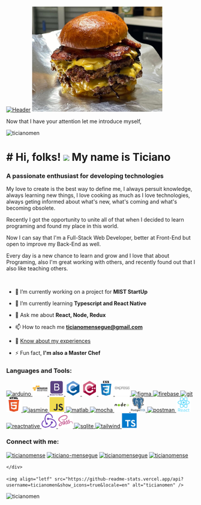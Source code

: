 
[![Header](https://media.giphy.com/media/yoJC2A59OCZHs1LXvW/giphy.gif "Header")](https://some-url.dev/)
<img src="https://raw.githubusercontent.com/ticianomen/ticianomen/main/burger.jpg" height=280px>

Now that I have your attention let me introduce myself,

<p align="left"> <img src="https://komarev.com/ghpvc/?username=ticianomen&label=Profile%20views&color=0e75b6&style=flat" alt="ticianomen" /> </p>
 <h1># Hi, folks! <img src="https://raw.githubusercontent.com/MartinHeinz/MartinHeinz/master/wave.gif" width="30px"> My name is Ticiano </h1>

<h3 align="left">A passionate enthusiast for developing technologies</h3>
<p>My love to create is the best way to define me, I always persuit knowledge, always learning new things, I love cooking as much as I love technologies, always geting informed about what's new, what's coming and what's becoming obsolete. </p>
<p>Recently I got the opportunity to unite all of that when I decided to learn programing and found my place in this world. </p>
<p>Now I can say that I'm a Full-Stack Web Developer, better at Front-End but open to improve my Back-End as well. </p>
<p>Every day is a new chance to learn and grow and I love that about Programing, also I'm great working with others, and recently found out that I also like teaching others. </p>


<br>

- 🔭 I’m currently working on a project for **MIST StartUp**

- 🌱 I’m currently learning **Typescript and React Native**

- 💬 Ask me about **React, Node, Redux**

- 📫 How to reach me **ticianomensegue@gmail.com**

- 📄 <a href="https://drive.google.com/file/d/1cCOZbsg3uvwCDTFSq8r_fbK6mNimguy_/view?usp=sharing"> Know about my experiences</a> 

- ⚡ Fun fact, **I'm also a Master Chef**



<h3 align="left">Languages and Tools:</h3>
<p align="left"> <a href="https://www.arduino.cc/" target="_blank"> <img src="https://cdn.worldvectorlogo.com/logos/arduino-1.svg" alt="arduino" width="40" height="40"/> </a> <a href="https://aws.amazon.com" target="_blank"> <img src="https://raw.githubusercontent.com/devicons/devicon/master/icons/amazonwebservices/amazonwebservices-original-wordmark.svg" alt="aws" width="40" height="40"/> </a> <a href="https://getbootstrap.com" target="_blank"> <img src="https://raw.githubusercontent.com/devicons/devicon/master/icons/bootstrap/bootstrap-plain-wordmark.svg" alt="bootstrap" width="40" height="40"/> </a> <a href="https://www.cprogramming.com/" target="_blank"> <img src="https://raw.githubusercontent.com/devicons/devicon/master/icons/c/c-original.svg" alt="c" width="40" height="40"/> </a> <a href="https://www.w3schools.com/cpp/" target="_blank"> <img src="https://raw.githubusercontent.com/devicons/devicon/master/icons/cplusplus/cplusplus-original.svg" alt="cplusplus" width="40" height="40"/> </a> <a href="https://www.w3schools.com/css/" target="_blank"> <img src="https://raw.githubusercontent.com/devicons/devicon/master/icons/css3/css3-original-wordmark.svg" alt="css3" width="40" height="40"/> </a> <a href="https://expressjs.com" target="_blank"> <img src="https://raw.githubusercontent.com/devicons/devicon/master/icons/express/express-original-wordmark.svg" alt="express" width="40" height="40"/> </a> <a href="https://www.figma.com/" target="_blank"> <img src="https://www.vectorlogo.zone/logos/figma/figma-icon.svg" alt="figma" width="40" height="40"/> </a> <a href="https://firebase.google.com/" target="_blank"> <img src="https://www.vectorlogo.zone/logos/firebase/firebase-icon.svg" alt="firebase" width="40" height="40"/> </a> <a href="https://git-scm.com/" target="_blank"> <img src="https://www.vectorlogo.zone/logos/git-scm/git-scm-icon.svg" alt="git" width="40" height="40"/> </a> <a href="https://www.w3.org/html/" target="_blank"> <img src="https://raw.githubusercontent.com/devicons/devicon/master/icons/html5/html5-original-wordmark.svg" alt="html5" width="40" height="40"/> </a> <a href="https://jasmine.github.io/" target="_blank"> <img src="https://www.vectorlogo.zone/logos/jasmine/jasmine-icon.svg" alt="jasmine" width="40" height="40"/> </a> <a href="https://developer.mozilla.org/en-US/docs/Web/JavaScript" target="_blank"> <img src="https://raw.githubusercontent.com/devicons/devicon/master/icons/javascript/javascript-original.svg" alt="javascript" width="40" height="40"/> </a> <a href="https://www.mathworks.com/" target="_blank"> <img src="https://upload.wikimedia.org/wikipedia/commons/2/21/Matlab_Logo.png" alt="matlab" width="40" height="40"/> </a> <a href="https://mochajs.org" target="_blank"> <img src="https://www.vectorlogo.zone/logos/mochajs/mochajs-icon.svg" alt="mocha" width="40" height="40"/> </a> <a href="https://nodejs.org" target="_blank"> <img src="https://raw.githubusercontent.com/devicons/devicon/master/icons/nodejs/nodejs-original-wordmark.svg" alt="nodejs" width="40" height="40"/> </a> <a href="https://www.postgresql.org" target="_blank"> <img src="https://raw.githubusercontent.com/devicons/devicon/master/icons/postgresql/postgresql-original-wordmark.svg" alt="postgresql" width="40" height="40"/> </a> <a href="https://postman.com" target="_blank"> <img src="https://www.vectorlogo.zone/logos/getpostman/getpostman-icon.svg" alt="postman" width="40" height="40"/> </a> <a href="https://reactjs.org/" target="_blank"> <img src="https://raw.githubusercontent.com/devicons/devicon/master/icons/react/react-original-wordmark.svg" alt="react" width="40" height="40"/> </a> <a href="https://reactnative.dev/" target="_blank"> <img src="https://reactnative.dev/img/header_logo.svg" alt="reactnative" width="40" height="40"/> </a> <a href="https://redux.js.org" target="_blank"> <img src="https://raw.githubusercontent.com/devicons/devicon/master/icons/redux/redux-original.svg" alt="redux" width="40" height="40"/> </a> <a href="https://sass-lang.com" target="_blank"> <img src="https://raw.githubusercontent.com/devicons/devicon/master/icons/sass/sass-original.svg" alt="sass" width="40" height="40"/> </a> <a href="https://www.sqlite.org/" target="_blank"> <img src="https://www.vectorlogo.zone/logos/sqlite/sqlite-icon.svg" alt="sqlite" width="40" height="40"/> </a> <a href="https://tailwindcss.com/" target="_blank"> <img src="https://www.vectorlogo.zone/logos/tailwindcss/tailwindcss-icon.svg" alt="tailwind" width="40" height="40"/> </a> <a href="https://www.typescriptlang.org/" target="_blank"> <img src="https://raw.githubusercontent.com/devicons/devicon/master/icons/typescript/typescript-original.svg" alt="typescript" width="40" height="40"/> </a> </p>

<div style={{ flexGrow: 0, flexBasis: '33.333%', }} > 
       <div>
         <h3 align="left">Connect with me:</h3>
         <p align="left">
           <a href="https://twitter.com/ticianomense" target="blank"><img align="center" src="https://raw.githubusercontent.com/rahuldkjain/github-profile-readme-generator/master/src/images/icons/Social/twitter.svg" alt="ticianomense" height="30" width="40" /></a>
           <a href="https://linkedin.com/in/ticiano-mensegue" target="blank"><img align="center" src="https://raw.githubusercontent.com/rahuldkjain/github-profile-readme-generator/master/src/images/icons/Social/linked-in-alt.svg" alt="ticiano-mensegue" height="30" width="40" /></a>
           <a href="https://fb.com/ticianomensegue" target="blank"><img align="center" src="https://raw.githubusercontent.com/rahuldkjain/github-profile-readme-generator/master/src/images/icons/Social/facebook.svg" alt="ticianomensegue" height="30" width="40" /></a>
           <a href="https://instagram.com/ticianomense" target="blank"><img align="center" src="https://raw.githubusercontent.com/rahuldkjain/github-profile-readme-generator/master/src/images/icons/Social/instagram.svg" alt="ticianomense" height="30" width="40" /></a>
         </p>
       
    </div>
  
    <img align="letf" src="https://github-readme-stats.vercel.app/api?username=ticianomen&show_icons=true&locale=en" alt="ticianomen" />

  <img align="left" src="https://github-readme-stats.vercel.app/api/top-langs?username=ticianomen&show_icons=true&locale=en&layout=compact" alt="ticianomen" />
 </div>






